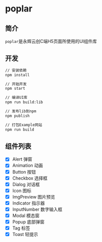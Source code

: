 # poplar

## 简介
`poplar`是永辉云创C端H5页面所使用的UI组件库

## 开发
```bash
// 安装依赖
npm install

// 开始开发
npm start

// 编译UI库
npm run build:lib

// 发布lib到npm
npm publish

// 打包Example网站
npm run build
```


## 组件列表
* [x] Alert 弹窗 
* [x] Animation 动画
* [x] Button 按钮
* [x] Checkbox 选择框
* [x] Dialog 对话框
* [x] Icon 图标
* [x] ImgPreview 图片预览
* [x] Indicator 指示器
* [x] InputNumber 数字输入框
* [x] Modal 模态窗
* [x] Popup 底部弹窗
* [x] Tag 标签
* [x] Toast 轻提示
